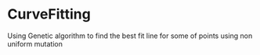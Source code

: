 # CurveFitting
Using Genetic algorithm to find the best fit line for some of points using non uniform mutation 
